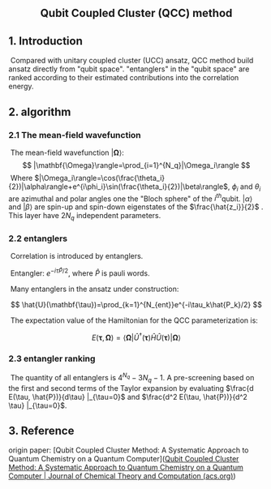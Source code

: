 ## <center>Qubit Coupled Cluster (QCC) method</center>

## 1. Introduction

​	Compared with unitary coupled cluster (UCC) ansatz, QCC method build ansatz directly from "qubit space". "entanglers" in the "qubit space" are ranked according to their estimated contributions into the correlation energy.

## 2. algorithm

### 	2.1 The mean-field wavefunction 

​		The mean-field wavefunction $|\mathbf{\Omega}\rangle$:
$$
|\mathbf{\Omega}\rangle=\prod_{i=1}^{N_q}|\Omega_i\rangle
$$
​		Where $|\Omega_i\rangle=\cos(\frac{\theta_i}{2})|\alpha\rangle+e^{i\phi_i}\sin(\frac{\theta_i}{2})|\beta\rangle$​​, $\phi_i$​​​ and $\theta_i$​ are azimuthal and polar angles one the "Bloch sphere" of the $i^{th}$​​ qubit. $|\alpha\rangle$​ and $|\beta\rangle$​​ are spin-up and spin-down eigenstates of the $\frac{\hat{z_i}}{2}$​​	. This layer have $2N_q$ independent parameters.

### 2.2 entanglers

​	Correlation is introduced by entanglers.

​		Entangler:  $e^{-i\tau\hat{P}/2}$​, where $\hat{P}$ is pauli words.​​

​		Many entanglers in the ansatz under construction:

$$
\hat{U}(\mathbf{\tau})=\prod_{k=1}^{N_{ent}}e^{-i\tau_k\hat{P_k}/2}
$$

​	The expectation value of the Hamiltonian for the QCC parameterization is:

$$
E(\mathbf{\tau}, \mathbf{\Omega})=\langle\mathbf{\Omega}|\hat{U}^\dagger(\mathbf{\tau})\hat{H}\hat{U}(\mathbf{\tau})|\mathbf{\Omega}\rangle
$$

### 2.3 entangler ranking

​	The quantity of all entanglers is $4^{N_q}-3N_q-1$. A pre-screening based on the first and second terms of the Taylor expansion by evaluating $\frac{d E(\tau, \hat{P})}{d\tau} |_{\tau=0}$ and $\frac{d^2 E(\tau, \hat{P})}{d^2 \tau} |_{\tau=0}$.

## 3. Reference

origin paper: [Qubit Coupled Cluster Method: A Systematic Approach to Quantum Chemistry on a Quantum Computer]([Qubit Coupled Cluster Method: A Systematic Approach to Quantum Chemistry on a Quantum Computer | Journal of Chemical Theory and Computation (acs.org)](https://pubs.acs.org/doi/full/10.1021/acs.jctc.8b00932))



















